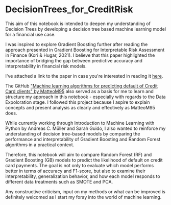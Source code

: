 # DecisionTrees_for_CreditRisk

This aim of this notebook is intended to deepen my understanding of Decision Trees by developing a decision tree based machine learning model for a financial use case.

I was inspired to explore Gradient Boosting further after reading the approach presented in Gradient Boosting for Interpretable Risk Assessment in Finance (Kori & Hugar, 2021). I believe that this paper highlighted the importance of bridging the gap between predictive accuracy and interpretability in financial risk models.

I've attached a link to the paper  in case you're interested in reading it [here](https://www.researchgate.net/profile/Anita-Kori/publication/386052952_Gradient_Boosting_for_Interpretable_Risk_Assessment_in_Finance_A_Study_on_Feature_Importance_and_Model_Explainability/links/674173dd7ca4cb2842a3ef7a/Gradient-Boosting-for-Interpretable-Risk-Assessment-in-Finance-A-Study-on-Feature-Importance-and-Model-Explainability.pdf).

The GitHub ["Machine learning algorithms for predicting default of Credit Card clients" by MatteoM95](https://github.com/MatteoM95/Default-of-Credit-Card-Clients-Dataset-Analisys?tab=readme-ov-file#machine-learning-algorithms-for-predicting-default-of-credit-card-clients-) also served as a basis for me to learn and structure my approach in this notebook - especially with regards to the Data Expoloration stage. I followed this project because I aspire to explain concepts and present analysis as clearly and effectively as MatteoM95 does.

While currently working through Introduction to Machine Learning with Python by Andreas C. Müller and Sarah Guido, I also wanted to reinforce my understanding of decision tree–based models by comparing the performance and interpretability of Gradient Boosting and Random Forest algorithms in a practical context.

Therefore, this notebook will aim to compare Random Forest (RF) and Gradient Boosting (GB) models to predict the likelihood of default on credit card payments. The goal is not only to evaluate which model performs better in terms of accuracy and F1-score, but also to examine their interpretability, generalization behavior, and how each model responds to different data treatments such as SMOTE and PCA.

Any constructive criticism, input on my methods or what can be improved is definitely welcomed as I start my foray into the world of machine learning.
